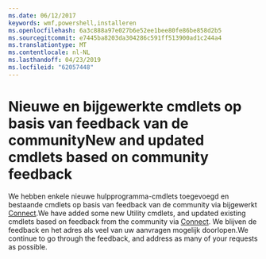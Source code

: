 ```yaml
---
ms.date: 06/12/2017
keywords: wmf,powershell,installeren
ms.openlocfilehash: 6a3c888a97e027b6e52ee1bee80fe86be858d2b5
ms.sourcegitcommit: e7445ba8203da304286c591ff513900ad1c244a4
ms.translationtype: MT
ms.contentlocale: nl-NL
ms.lasthandoff: 04/23/2019
ms.locfileid: "62057448"
---
```

# <a name="new-and-updated-cmdlets-based-on-community-feedback"></a><span data-ttu-id="b467e-102">Nieuwe en bijgewerkte cmdlets op basis van feedback van de community</span><span class="sxs-lookup"><span data-stu-id="b467e-102">New and updated cmdlets based on community feedback</span></span>
<span data-ttu-id="b467e-103">We hebben enkele nieuwe hulpprogramma-cmdlets toegevoegd en bestaande cmdlets op basis van feedback van de community via bijgewerkt [Connect](https://connect.microsoft.com/powershell).</span><span class="sxs-lookup"><span data-stu-id="b467e-103">We have added some new Utility cmdlets, and updated existing cmdlets based on feedback from the community via [Connect](https://connect.microsoft.com/powershell).</span></span> <span data-ttu-id="b467e-104">We blijven de feedback en het adres als veel van uw aanvragen mogelijk doorlopen.</span><span class="sxs-lookup"><span data-stu-id="b467e-104">We continue to go through the feedback, and address as many of your requests as possible.</span></span>
